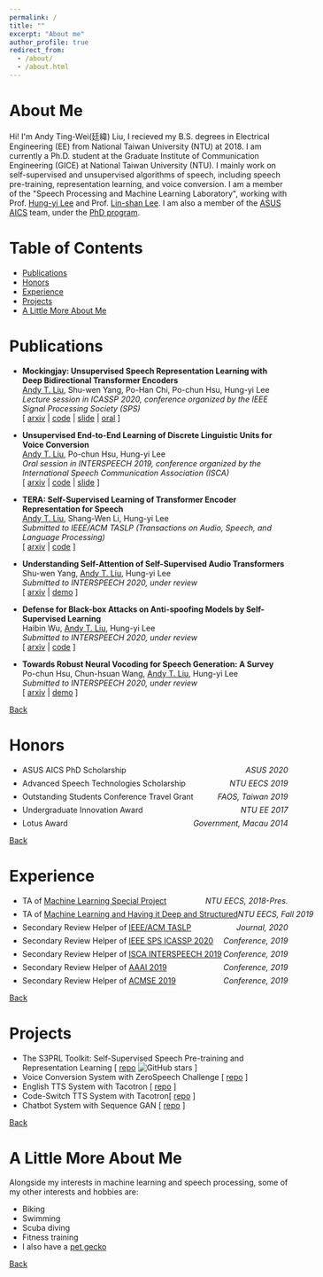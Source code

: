```yaml
---
permalink: /
title: ""
excerpt: "About me"
author_profile: true
redirect_from: 
  - /about/
  - /about.html
---
```


# About Me

Hi! I'm Andy Ting-Wei(廷緯) Liu, I recieved my B.S. degrees in Electrical Engineering (EE) from National Taiwan University (NTU) at 2018.
I am currently a Ph.D. student at the Graduate Institute of Communication Engineering (GICE) at National Taiwan University (NTU).
I mainly work on self-supervised and unsupervised algorithms of speech, including speech pre-training, representation learning, and voice conversion.
I am a member of the "Speech Processing and Machine Learning Laboratory", working with Prof. [Hung-yi Lee](http://speech.ee.ntu.edu.tw/~tlkagk/) and Prof. [Lin-shan Lee](http://speech.ee.ntu.edu.tw/previous_version/lslNew.htm).
I am also a member of the [ASUS AICS](https://aics.asus.com/) team, under the [PhD program](https://aics.asus.com/studentprograms/).

# Table of Contents
- [Publications](#publications)
- [Honors](#honors)
- [Experience](#experience)
- [Projects](#projects)
- [A Little More About Me](#a-little-more-about-me)

# Publications

- **Mockingjay: Unsupervised Speech Representation Learning with Deep Bidirectional Transformer Encoders**<br/>
    <u>Andy T. Liu</u>, Shu-wen Yang, Po-Han Chi, Po-chun Hsu, Hung-yi Lee<br/>
    *Lecture session in ICASSP 2020, conference organized by the IEEE Signal Processing Society (SPS)*<br/>
    [ [arxiv](https://arxiv.org/abs/1910.12638) | [code](https://github.com/andi611/Self-Supervised-Speech-Pretraining-and-Representation-Learning) | [slide](https://bit.ly/icassp2020-mockingjay) | [oral](https://youtu.be/THylmb3hZVs) ]

- **Unsupervised End-to-End Learning of Discrete Linguistic Units for Voice Conversion**<br/>
    <u>Andy T. Liu</u>, Po-chun Hsu, Hung-yi Lee<br/>
    *Oral session in INTERSPEECH 2019, conference organized by the International Speech Communication Association (ISCA)*<br/>
    [ [arxiv](https://arxiv.org/abs/1905.11563) | [code](https://github.com/andi611/ZeroSpeech-TTS-without-T) | [slide](http://bit.ly/20190917_interspeech_talk) ]

- **TERA: Self-Supervised Learning of Transformer Encoder Representation for Speech**<br/>
    <u>Andy T. Liu</u>, Shang-Wen Li, Hung-yi Lee<br/>
    *Submitted to IEEE/ACM TASLP (Transactions on Audio, Speech, and Language Processing)*<br/>
    [ [arxiv](https://arxiv.org/abs/2007.06028) | [code](https://github.com/andi611/Self-Supervised-Speech-Pretraining-and-Representation-Learning) ]

- **Understanding Self-Attention of Self-Supervised Audio Transformers**<br/>
    Shu-wen Yang, <u>Andy T. Liu</u>, Hung-yi Lee<br/>
    *Submitted to INTERSPEECH 2020, under review*<br/>
    [ [arxiv](https://arxiv.org/abs/2006.03265) | [demo](https://github.com/leo19941227/Self-Attention-on-SATs) ]

- **Defense for Black-box Attacks on Anti-spoofing Models by Self-Supervised Learning**<br/>
    Haibin Wu, <u>Andy T. Liu</u>, Hung-yi Lee<br/>
    *Submitted to INTERSPEECH 2020, under review*<br/>
    [ [arxiv](https://arxiv.org/abs/2006.03214) | [code](https://github.com/andi611/Self-Supervised-Speech-Pretraining-and-Representation-Learning) ]

- **Towards Robust Neural Vocoding for Speech Generation: A Survey**<br/>
    Po-chun Hsu, Chun-hsuan Wang, <u>Andy T. Liu</u>, Hung-yi Lee<br/>
    *Submitted to INTERSPEECH 2020, under review*<br/>
    [ [arxiv](https://arxiv.org/abs/1912.02461) | [demo](https://bogihsu.github.io/Robust-Neural-Vocoding/) ]

[Back](#about-me)

# Honors

- <p style="display: flex; flex-direction: row; justify-content: space-between; margin: 0 0 0.5em;"><span style="flex: 0 0 auto">ASUS AICS PhD Scholarship</span> <span style="flex:  0 0 auto"><i>ASUS 2020</i></span></p>
- <p style="display: flex; flex-direction: row; justify-content: space-between; margin: 0 0 0.5em;"><span style="flex: 0 0 auto">Advanced Speech Technologies Scholarship</span> <span style="flex:  0 0 auto"><i>NTU EECS 2019</i></span></p>
- <p style="display: flex; flex-direction: row; justify-content: space-between; margin: 0 0 0.5em;"><span style="flex: 0 0 auto">Outstanding Students Conference Travel Grant</span> <span style="flex:  0 0 auto"><i>FAOS, Taiwan 2019</i></span></p>
- <p style="display: flex; flex-direction: row; justify-content: space-between; margin: 0 0 0.5em;"><span style="flex: 0 0 auto">Undergraduate Innovation Award</span> <span style="flex:  0 0 auto"><i>NTU EE 2017</i></span></p>
- <p style="display: flex; flex-direction: row; justify-content: space-between; margin: 0 0 0.5em;"><span style="flex: 0 0 auto">Lotus Award</span> <span style="flex:  0 0 auto"><i>Government, Macau 2014</i></span></p>

[Back](#about-me)

# Experience

- <p style="display: flex; flex-direction: row; justify-content: space-between; margin: 0 0 0.5em;"><span style="flex: 0 0 auto">TA of <a href="http://speech.ee.ntu.edu.tw/~tlkagk/courses.html">Machine Learning Special Project</a></span> <span style="flex:  0 0 auto"><i>NTU EECS, 2018-Pres.</i></span></p>
- <p style="display: flex; flex-direction: row; justify-content: space-between; margin: 0 0 0.5em;"><span style="flex: 0 0 auto">TA of <a href="http://speech.ee.ntu.edu.tw/~tlkagk/courses_MLDS18.html">Machine Learning and Having it Deep and Structured</a></span> <span style="flex:  0 0 auto"><i>NTU EECS, Fall 2019</i></span></p>
- <p style="display: flex; flex-direction: row; justify-content: space-between; margin: 0 0 0.5em;"><span style="flex: 0 0 auto">Secondary Review Helper of <a href="https://ieeexplore.ieee.org/xpl/RecentIssue.jsp?punumber=6570655">IEEE/ACM TASLP</a></span> <span style="flex:  0 0 auto"><i>Journal, 2020</i></span></p>
- <p style="display: flex; flex-direction: row; justify-content: space-between; margin: 0 0 0.5em;"><span style="flex: 0 0 auto">Secondary Review Helper of <a href="https://2020.ieeeicassp.org/">IEEE SPS ICASSP 2020</a></span> <span style="flex:  0 0 auto"><i>Conference, 2019</i></span></p>
- <p style="display: flex; flex-direction: row; justify-content: space-between; margin: 0 0 0.5em;"><span style="flex: 0 0 auto">Secondary Review Helper of <a href="https://interspeech2019.org/">ISCA INTERSPEECH 2019</a></span> <span style="flex:  0 0 auto"><i>Conference, 2019</i></span></p>
- <p style="display: flex; flex-direction: row; justify-content: space-between; margin: 0 0 0.5em;"><span style="flex: 0 0 auto">Secondary Review Helper of <a href="https://aaai.org/Conferences/AAAI-19/">AAAI 2019</a></span> <span style="flex:  0 0 auto"><i>Conference, 2019</i></span></p>
- <p style="display: flex; flex-direction: row; justify-content: space-between; margin: 0 0 0.5em;"><span style="flex: 0 0 auto">Secondary Review Helper of <a href="http://www.wikicfp.com/cfp/servlet/event.showcfp?eventid=87194&copyownerid=13881">ACMSE 2019</a></span> <span style="flex:  0 0 auto"><i>Conference, 2019</i></span></p>

[Back](#about-me)

<!---
# Talks
- [Towards Scene Understanding: Unsupervised Monocular Depth Estimation With Semantic-Aware Representation](http://aliensunmin.github.io/aii_workshop/3rd/) , *3rd AII workshop, New Taipei, Taiwan, July 2019*
- [Towards Scene Understanding: Unsupervised Monocular Depth Estimation With Semantic-Aware Representation](https://www.youtube.com/watch?v=BQZ5xKd5kis&t=4717s) , *CVPR, CA, USA, June 2019*
- [Towards Scene Understanding: Unsupervised Monocular Depth Estimation With Semantic-Aware Representation]() , *Yahoo! Inc., Taipei, Taiwan, May 2019*

[Back](#about-me)
-->

# Projects

- The S3PRL Toolkit: Self-Supervised Speech Pre-training and Representation Learning [ [repo](https://github.com/andi611/Self-Supervised-Speech-Pretraining-and-Representation-Learning) ![GitHub stars](https://img.shields.io/github/stars/andi611/Self-Supervised-Speech-Pretraining-and-Representation-Learning?style=social&label=Star&maxAge=2592000) ]
- Voice Conversion System with ZeroSpeech Challenge [ [repo](https://github.com/andi611/ZeroSpeech-TTS-without-T) ]
- English TTS System with Tacotron [ [repo](https://github.com/andi611/TTS-Tacotron-Pytorch) ]
- Code-Switch TTS System with Tacotron[ [repo](https://github.com/andi611/CS-Tacotron-Pytorch) ]
- Chatbot System with Sequence GAN [ [repo](https://github.com/andi611/Conditional-SeqGAN-Tensorflow) ]

[Back](#about-me)

# A Little More About Me
Alongside my interests in machine learning and speech processing, some of my other interests and hobbies are:
- Biking
- Swimming
- Scuba diving
- Fitness training
- I also have a [pet gecko](https://www.instagram.com/ah_mu_mu/)

[Back](#about-me)